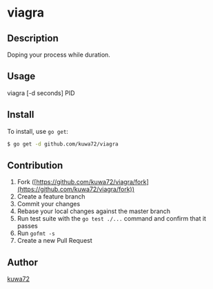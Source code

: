 # viagra

## Description

Doping your process while duration.

## Usage

viagra [-d seconds] PID

## Install

To install, use `go get`:

```bash
$ go get -d github.com/kuwa72/viagra
```

## Contribution

1. Fork ([https://github.com/kuwa72/viagra/fork](https://github.com/kuwa72/viagra/fork))
1. Create a feature branch
1. Commit your changes
1. Rebase your local changes against the master branch
1. Run test suite with the `go test ./...` command and confirm that it passes
1. Run `gofmt -s`
1. Create a new Pull Request

## Author

[kuwa72](https://github.com/kuwa72)
